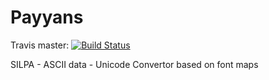Payyans
=======

Travis master: [![Build Status](https://travis-ci.org/SujithVadakkepat/Payyans.svg?branch=master)](https://travis-ci.org/SujithVadakkepat/Payyans)

SILPA - ASCII data - Unicode Convertor based on font maps
